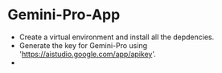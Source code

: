 # Gemini-Pro-App
- Create a virtual environment and install all the depdencies.
- Generate the key for Gemini-Pro using 'https://aistudio.google.com/app/apikey'.
-